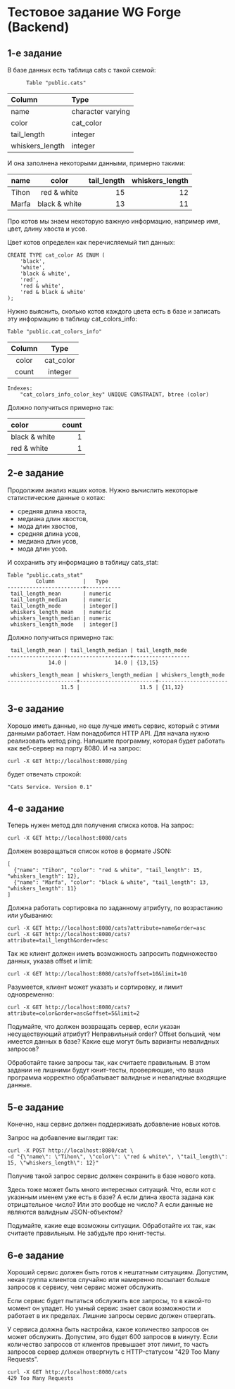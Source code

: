 # Тестовое задание WG Forge (Backend)

## 1-е задание
В базе данных есть таблица cats с такой схемой:

          Table "public.cats" 

|     Column      |       Type        |
|:---             |:---               |
| name            | character varying |
| color           | cat_color         |
| tail_length     | integer           |
| whiskers_length | integer           | 

И она заполнена некоторыми данными, примерно такими:

| name  |     color     | tail_length | whiskers_length |
| :---: |     :---:     |         ---:|             ---:|
| Tihon | red & white   |          15 |              12 |
| Marfa | black & white |          13 |              11 |

Про котов мы знаем некоторую важную информацию, например имя, цвет, длину хвоста и усов.

Цвет котов определен как перечисляемый тип данных:
``` 
CREATE TYPE cat_color AS ENUM (
    'black',
    'white',
    'black & white',
    'red',
    'red & white',
    'red & black & white'
);
``` 
Нужно выяснить, сколько котов каждого цвета есть в базe и записать эту информацию в таблицу cat_colors_info:
```
Table "public.cat_colors_info"
```

| Column |   Type    |
| :---:  |   :---:   |
| color  | cat_color |
| count  | integer   |
```
Indexes:
    "cat_colors_info_color_key" UNIQUE CONSTRAINT, btree (color)
```
Должно получиться примерно так:

|        color        | count |
|:---                 |   ---:|
| black & white       |    1  |
| red & white         |    1  |

## 2-е задание
Продолжим анализ наших котов.
Нужно вычислить некоторые статистические данные о котах:
* средняя длина хвоста,
* медиана длин хвостов,
* мода длин хвостов,
* средняя длина усов,
* медиана длин усов,
* мода длин усов.

И сохранить эту информацию в таблицу cats_stat:
```
Table "public.cats_stat"
         Column         |   Type
------------------------+-----------
 tail_length_mean       | numeric
 tail_length_median     | numeric
 tail_length_mode       | integer[]
 whiskers_length_mean   | numeric
 whiskers_length_median | numeric
 whiskers_length_mode   | integer[]
```
Должно получиться примерно так:
```
 tail_length_mean | tail_length_median | tail_length_mode
------------------+--------------------+------------------
             14.0 |               14.0 | {13,15}

 whiskers_length_mean | whiskers_length_median | whiskers_length_mode
----------------------+------------------------+----------------------
                 11.5 |                   11.5 | {11,12}
```

## 3-е задание
Хорошо иметь данные, но еще лучше иметь сервис, который с этими данными работает.
Нам понадобится HTTP API.
Для начала нужно реализовать метод ping.
Напишите программу, которая будет работать как веб-сервер на порту 8080.
И на запрос:
```
curl -X GET http://localhost:8080/ping
```
будет отвечать строкой:
```
"Cats Service. Version 0.1"
```

## 4-е задание
Теперь нужен метод для получения списка котов. На запрос:
```
curl -X GET http://localhost:8080/cats
```
Должен возвращаться список котов в формате JSON:
```
[
  {"name": "Tihon", "color": "red & white", "tail_length": 15, "whiskers_length": 12},
  {"name": "Marfa", "color": "black & white", "tail_length": 13, "whiskers_length": 11}
]
```
Должна работать сортировка по заданному атрибуту, по возрастанию или убыванию:
```
curl -X GET http://localhost:8080/cats?attribute=name&order=asc
curl -X GET http://localhost:8080/cats?attribute=tail_length&order=desc
```
Так же клиент должен иметь возможность запросить подмножество данных, указав offset и limit:
```
curl -X GET http://localhost:8080/cats?offset=10&limit=10
```
Разумеется, клиент может указать и сортировку, и лимит одновременно:
```
curl -X GET http://localhost:8080/cats?attribute=color&order=asc&offset=5&limit=2
```
Подумайте, что должен возвращать сервер, если указан несуществующий атрибут? Неправильный order? Offset больший, чем имеется данных в базе? Какие еще могут быть варианты невалидных запросов?

Обработайте такие запросы так, как считаете правильным.
В этом задании не лишними будут юнит-тесты, проверяющие, что ваша программа корректно обрабатывает валидные и невалидные входящие данные.

## 5-е задание
Конечно, наш сервис должен поддерживать добавление новых котов.

Запрос на добавление выглядит так:
```
curl -X POST http://localhost:8080/cat \
-d "{\"name\": \"Tihon\", \"color\": \"red & white\", \"tail_length\": 15, \"whiskers_length\": 12}"
```
Получив такой запрос сервис должен сохранить в базе нового кота.

Здесь тоже может быть много интересных ситуаций. Что, если кот с указнным именем уже есть в базе? А если длина хвоста задана как отрицательное число? Или это вообще не число? А если данные не являются валидным JSON-объектом?

Подумайте, какие еще возможны ситуации. Обработайте их так, как считаете правильным. Не забудьте про юнит-тесты.

## 6-е задание
Хороший сервис должен быть готов к нештатным ситуациям. Допустим, некая группа клиентов случайно или намеренно посылает больше запросов к сервису, чем сервис может обслужить.

Если сервис будет пытаться обслужить все запросы, то в какой-то момент он упадет. Но умный сервис знает свои возможности и работает в их пределах. Лишние запросы сервис должен отвергать.

У сервиса должна быть настройка, какое количество запросов он может обслужить. Допустим, это будет 600 запросов в минуту. Если количество запросов от клиентов превышает этот лимит, то часть запросов сервер должен отвергнуть с HTTP-статусом "429 Too Many Requests".
```
curl -X GET http://localhost:8080/cats
429 Too Many Requests
```
